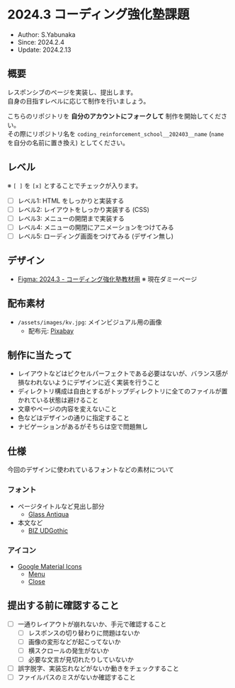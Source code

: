 # 2024.3 コーディング強化塾課題

- Author: S.Yabunaka
- Since: 2024.2.4
- Update: 2024.2.13

## 概要

レスポンシブのページを実装し、提出します。  
自身の目指すレベルに応じて制作を行いましょう。  

こちらのリポジトリを **自分のアカウントにフォークして** 制作を開始してください。  
その際にリポジトリ名を `coding_reinforcement_school__202403__name` (`name` を自分の名前に置き換え) としてください。  

## レベル

※ `[ ]` を `[x]` とすることでチェックが入ります。  

- [ ] レベル1: HTML をしっかりと実装する
- [ ] レベル2: レイアウトをしっかり実装する (CSS)
- [ ] レベル3: メニューの開閉まで実装する
- [ ] レベル4: メニューの開閉にアニメーションをつけてみる
- [ ] レベル5: ローディング画面をつけてみる (デザイン無し)

## デザイン

- [Figma: 2024.3 - コーディング強化塾教材用](https://google.com) ※ 現在ダミーページ

## 配布素材

- `/assets/images/kv.jpg`: メインビジュアル用の画像
  - 配布元: [Pixabay](https://pixabay.com/ja/)

## 制作に当たって

- レイアウトなどはピクセルパーフェクトである必要はないが、バランス感が損なわれないようにデザインに近く実装を行うこと
- ディレクトリ構成は自由とするがトップディレクトリに全てのファイルが置かれている状態は避けること
- 文章やページの内容を変えないこと
- 色などはデザインの通りに指定すること
- ナビゲーションがあるがそちらは空で問題無し

## 仕様

今回のデザインに使われているフォントなどの素材について

### フォント

- ページタイトルなど見出し部分
  - [Glass Antiqua](https://fonts.google.com/specimen/Glass+Antiqua)
- 本文など
  - [BIZ UDGothic](https://fonts.google.com/specimen/BIZ+UDGothic)

### アイコン

- [Google Material Icons](https://fonts.google.com/icons)
  - [Menu](https://fonts.google.com/icons?selected=Material+Symbols+Outlined:menu:FILL@0;wght@400;GRAD@0;opsz@24)
  - [Close](https://fonts.google.com/icons?selected=Material+Symbols+Outlined:close:FILL@0;wght@400;GRAD@0;opsz@24)

## 提出する前に確認すること

- [ ] 一通りレイアウトが崩れないか、手元で確認すること
  - [ ] レスポンスの切り替わりに問題はないか
  - [ ] 画像の変形などが起こってないか
  - [ ] 横スクロールの発生がないか
  - [ ] 必要な文言が見切れたりしていないか
- [ ] 誤字脱字、実装忘れなどがないか動きをチェックすること
- [ ] ファイルパスのミスがないか確認すること
